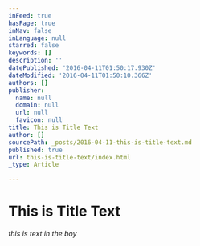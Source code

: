 ```yaml
---
inFeed: true
hasPage: true
inNav: false
inLanguage: null
starred: false
keywords: []
description: ''
datePublished: '2016-04-11T01:50:17.930Z'
dateModified: '2016-04-11T01:50:10.366Z'
authors: []
publisher:
  name: null
  domain: null
  url: null
  favicon: null
title: This is Title Text
author: []
sourcePath: _posts/2016-04-11-this-is-title-text.md
published: true
url: this-is-title-text/index.html
_type: Article

---
```

# This is Title Text

_this is text in the boy_
